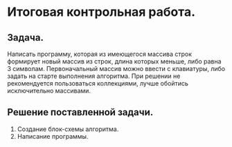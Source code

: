 # Итоговая контрольная работа.

## Задача.

Написать программу, которая из имеющегося массива строк формирует новый массив из строк, длина которых меньше, либо равна 3 символам. Первоначальный массив можно ввести с клавиатуры, либо задать на старте выполнения алгоритма. При решении не рекомендуется пользоваться коллекциями, лучше обойтись исключительно массивами.

## Решение поставленной задачи.

1. Создание блок-схемы алгоритма.
2. Написание программы.

